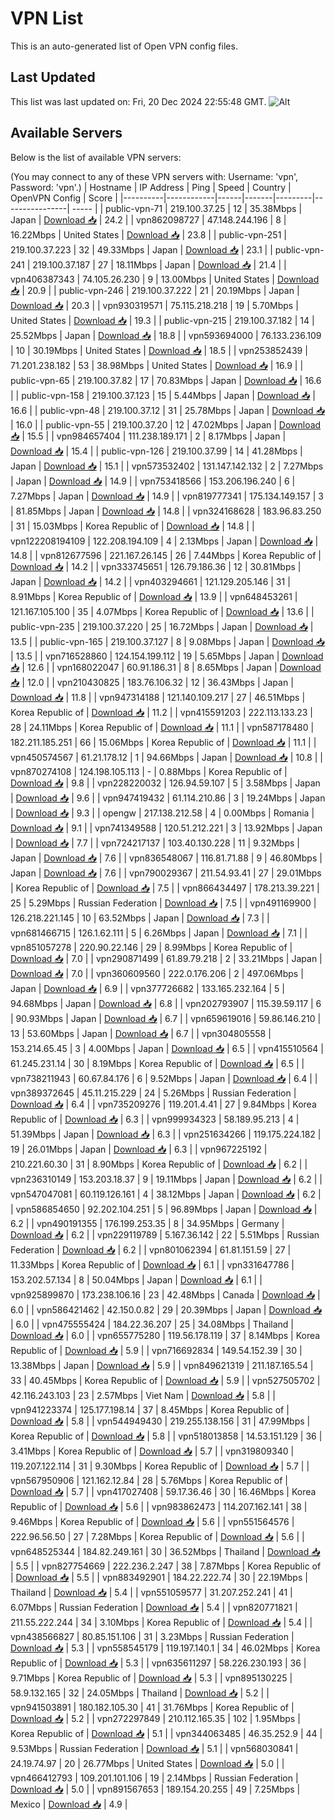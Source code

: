 # VPN List

This is an auto-generated list of Open VPN config files.

## Last Updated

This list was last updated on: Fri, 20 Dec 2024 22:55:48 GMT.
![Alt](https://repobeats.axiom.co/api/embed/186b98318ef1479477931607c1ad7d823f12451f.svg "Repobeats analytics image")

## Available Servers

Below is the list of available VPN servers:

(You may connect to any of these VPN servers with: Username: 'vpn', Password: 'vpn'.)
| Hostname | IP Address | Ping | Speed | Country | OpenVPN Config | Score |
|----------|------------|------|-------|---------|----------------| ----- |
| public-vpn-71 | 219.100.37.25 | 12 | 35.38Mbps | Japan | [Download 📥](./configs/server_0_JP.ovpn) | 24.2 |
| vpn862098727 | 47.148.244.196 | 8 | 16.22Mbps | United States | [Download 📥](./configs/server_1_US.ovpn) | 23.8 |
| public-vpn-251 | 219.100.37.223 | 32 | 49.33Mbps | Japan | [Download 📥](./configs/server_2_JP.ovpn) | 23.1 |
| public-vpn-241 | 219.100.37.187 | 27 | 18.11Mbps | Japan | [Download 📥](./configs/server_3_JP.ovpn) | 21.4 |
| vpn406387343 | 74.105.26.230 | 9 | 13.00Mbps | United States | [Download 📥](./configs/server_4_US.ovpn) | 20.9 |
| public-vpn-246 | 219.100.37.222 | 21 | 20.19Mbps | Japan | [Download 📥](./configs/server_5_JP.ovpn) | 20.3 |
| vpn930319571 | 75.115.218.218 | 19 | 5.70Mbps | United States | [Download 📥](./configs/server_6_US.ovpn) | 19.3 |
| public-vpn-215 | 219.100.37.182 | 14 | 25.52Mbps | Japan | [Download 📥](./configs/server_7_JP.ovpn) | 18.8 |
| vpn593694000 | 76.133.236.109 | 10 | 30.19Mbps | United States | [Download 📥](./configs/server_8_US.ovpn) | 18.5 |
| vpn253852439 | 71.201.238.182 | 53 | 38.98Mbps | United States | [Download 📥](./configs/server_9_US.ovpn) | 16.9 |
| public-vpn-65 | 219.100.37.82 | 17 | 70.83Mbps | Japan | [Download 📥](./configs/server_10_JP.ovpn) | 16.6 |
| public-vpn-158 | 219.100.37.123 | 15 | 5.44Mbps | Japan | [Download 📥](./configs/server_11_JP.ovpn) | 16.6 |
| public-vpn-48 | 219.100.37.12 | 31 | 25.78Mbps | Japan | [Download 📥](./configs/server_12_JP.ovpn) | 16.0 |
| public-vpn-55 | 219.100.37.20 | 12 | 47.02Mbps | Japan | [Download 📥](./configs/server_13_JP.ovpn) | 15.5 |
| vpn984657404 | 111.238.189.171 | 2 | 8.17Mbps | Japan | [Download 📥](./configs/server_14_JP.ovpn) | 15.4 |
| public-vpn-126 | 219.100.37.99 | 14 | 41.28Mbps | Japan | [Download 📥](./configs/server_15_JP.ovpn) | 15.1 |
| vpn573532402 | 131.147.142.132 | 2 | 7.27Mbps | Japan | [Download 📥](./configs/server_16_JP.ovpn) | 14.9 |
| vpn753418566 | 153.206.196.240 | 6 | 7.27Mbps | Japan | [Download 📥](./configs/server_17_JP.ovpn) | 14.9 |
| vpn819777341 | 175.134.149.157 | 3 | 81.85Mbps | Japan | [Download 📥](./configs/server_18_JP.ovpn) | 14.8 |
| vpn324168628 | 183.96.83.250 | 31 | 15.03Mbps | Korea Republic of | [Download 📥](./configs/server_19_KR.ovpn) | 14.8 |
| vpn122208194109 | 122.208.194.109 | 4 | 2.13Mbps | Japan | [Download 📥](./configs/server_20_JP.ovpn) | 14.8 |
| vpn812677596 | 221.167.26.145 | 26 | 7.44Mbps | Korea Republic of | [Download 📥](./configs/server_21_KR.ovpn) | 14.2 |
| vpn333745651 | 126.79.186.36 | 12 | 30.81Mbps | Japan | [Download 📥](./configs/server_22_JP.ovpn) | 14.2 |
| vpn403294661 | 121.129.205.146 | 31 | 8.91Mbps | Korea Republic of | [Download 📥](./configs/server_23_KR.ovpn) | 13.9 |
| vpn648453261 | 121.167.105.100 | 35 | 4.07Mbps | Korea Republic of | [Download 📥](./configs/server_24_KR.ovpn) | 13.6 |
| public-vpn-235 | 219.100.37.220 | 25 | 16.72Mbps | Japan | [Download 📥](./configs/server_25_JP.ovpn) | 13.5 |
| public-vpn-165 | 219.100.37.127 | 8 | 9.08Mbps | Japan | [Download 📥](./configs/server_26_JP.ovpn) | 13.5 |
| vpn716528860 | 124.154.199.112 | 19 | 5.65Mbps | Japan | [Download 📥](./configs/server_27_JP.ovpn) | 12.6 |
| vpn168022047 | 60.91.186.31 | 8 | 8.65Mbps | Japan | [Download 📥](./configs/server_28_JP.ovpn) | 12.0 |
| vpn210430825 | 183.76.106.32 | 12 | 36.43Mbps | Japan | [Download 📥](./configs/server_29_JP.ovpn) | 11.8 |
| vpn947314188 | 121.140.109.217 | 27 | 46.51Mbps | Korea Republic of | [Download 📥](./configs/server_30_KR.ovpn) | 11.2 |
| vpn415591203 | 222.113.133.23 | 28 | 24.11Mbps | Korea Republic of | [Download 📥](./configs/server_31_KR.ovpn) | 11.1 |
| vpn587178480 | 182.211.185.251 | 66 | 15.06Mbps | Korea Republic of | [Download 📥](./configs/server_32_KR.ovpn) | 11.1 |
| vpn450574567 | 61.21.178.12 | 1 | 94.66Mbps | Japan | [Download 📥](./configs/server_33_JP.ovpn) | 10.8 |
| vpn870274108 | 124.198.105.113 | - | 0.88Mbps | Korea Republic of | [Download 📥](./configs/server_34_KR.ovpn) | 9.8 |
| vpn228220032 | 126.94.59.107 | 5 | 3.58Mbps | Japan | [Download 📥](./configs/server_35_JP.ovpn) | 9.6 |
| vpn947419432 | 61.114.210.86 | 3 | 19.24Mbps | Japan | [Download 📥](./configs/server_36_JP.ovpn) | 9.3 |
| opengw | 217.138.212.58 | 4 | 0.00Mbps | Romania | [Download 📥](./configs/server_37_RO.ovpn) | 9.1 |
| vpn741349588 | 120.51.212.221 | 3 | 13.92Mbps | Japan | [Download 📥](./configs/server_38_JP.ovpn) | 7.7 |
| vpn724217137 | 103.40.130.228 | 11 | 9.32Mbps | Japan | [Download 📥](./configs/server_39_JP.ovpn) | 7.6 |
| vpn836548067 | 116.81.71.88 | 9 | 46.80Mbps | Japan | [Download 📥](./configs/server_40_JP.ovpn) | 7.6 |
| vpn790029367 | 211.54.93.41 | 27 | 29.01Mbps | Korea Republic of | [Download 📥](./configs/server_41_KR.ovpn) | 7.5 |
| vpn866434497 | 178.213.39.221 | 25 | 5.29Mbps | Russian Federation | [Download 📥](./configs/server_42_RU.ovpn) | 7.5 |
| vpn491169900 | 126.218.221.145 | 10 | 63.52Mbps | Japan | [Download 📥](./configs/server_43_JP.ovpn) | 7.3 |
| vpn681466715 | 126.1.62.111 | 5 | 6.26Mbps | Japan | [Download 📥](./configs/server_44_JP.ovpn) | 7.1 |
| vpn851057278 | 220.90.22.146 | 29 | 8.99Mbps | Korea Republic of | [Download 📥](./configs/server_45_KR.ovpn) | 7.0 |
| vpn290871499 | 61.89.79.218 | 2 | 33.21Mbps | Japan | [Download 📥](./configs/server_46_JP.ovpn) | 7.0 |
| vpn360609560 | 222.0.176.206 | 2 | 497.06Mbps | Japan | [Download 📥](./configs/server_47_JP.ovpn) | 6.9 |
| vpn377726682 | 133.165.232.164 | 5 | 94.68Mbps | Japan | [Download 📥](./configs/server_48_JP.ovpn) | 6.8 |
| vpn202793907 | 115.39.59.117 | 6 | 90.93Mbps | Japan | [Download 📥](./configs/server_49_JP.ovpn) | 6.7 |
| vpn659619016 | 59.86.146.210 | 13 | 53.60Mbps | Japan | [Download 📥](./configs/server_50_JP.ovpn) | 6.7 |
| vpn304805558 | 153.214.65.45 | 3 | 4.00Mbps | Japan | [Download 📥](./configs/server_51_JP.ovpn) | 6.5 |
| vpn415510564 | 61.245.231.14 | 30 | 8.19Mbps | Korea Republic of | [Download 📥](./configs/server_52_KR.ovpn) | 6.5 |
| vpn738211943 | 60.67.84.176 | 6 | 9.52Mbps | Japan | [Download 📥](./configs/server_53_JP.ovpn) | 6.4 |
| vpn389372645 | 45.11.215.229 | 24 | 5.26Mbps | Russian Federation | [Download 📥](./configs/server_54_RU.ovpn) | 6.4 |
| vpn735209276 | 119.201.4.41 | 27 | 9.84Mbps | Korea Republic of | [Download 📥](./configs/server_55_KR.ovpn) | 6.3 |
| vpn999934323 | 58.189.95.213 | 4 | 51.39Mbps | Japan | [Download 📥](./configs/server_56_JP.ovpn) | 6.3 |
| vpn251634266 | 119.175.224.182 | 19 | 26.01Mbps | Japan | [Download 📥](./configs/server_57_JP.ovpn) | 6.3 |
| vpn967225192 | 210.221.60.30 | 31 | 8.90Mbps | Korea Republic of | [Download 📥](./configs/server_58_KR.ovpn) | 6.2 |
| vpn236310149 | 153.203.18.37 | 9 | 19.11Mbps | Japan | [Download 📥](./configs/server_59_JP.ovpn) | 6.2 |
| vpn547047081 | 60.119.126.161 | 4 | 38.12Mbps | Japan | [Download 📥](./configs/server_60_JP.ovpn) | 6.2 |
| vpn586854650 | 92.202.104.251 | 5 | 96.89Mbps | Japan | [Download 📥](./configs/server_61_JP.ovpn) | 6.2 |
| vpn490191355 | 176.199.253.35 | 8 | 34.95Mbps | Germany | [Download 📥](./configs/server_62_DE.ovpn) | 6.2 |
| vpn229119789 | 5.167.36.142 | 22 | 5.51Mbps | Russian Federation | [Download 📥](./configs/server_63_RU.ovpn) | 6.2 |
| vpn801062394 | 61.81.151.59 | 27 | 11.33Mbps | Korea Republic of | [Download 📥](./configs/server_64_KR.ovpn) | 6.1 |
| vpn331647786 | 153.202.57.134 | 8 | 50.04Mbps | Japan | [Download 📥](./configs/server_65_JP.ovpn) | 6.1 |
| vpn925899870 | 173.238.106.16 | 23 | 42.48Mbps | Canada | [Download 📥](./configs/server_66_CA.ovpn) | 6.0 |
| vpn586421462 | 42.150.0.82 | 29 | 20.39Mbps | Japan | [Download 📥](./configs/server_67_JP.ovpn) | 6.0 |
| vpn475555424 | 184.22.36.207 | 25 | 34.08Mbps | Thailand | [Download 📥](./configs/server_68_TH.ovpn) | 6.0 |
| vpn655775280 | 119.56.178.119 | 37 | 8.14Mbps | Korea Republic of | [Download 📥](./configs/server_69_KR.ovpn) | 5.9 |
| vpn716692834 | 149.54.152.39 | 30 | 13.38Mbps | Japan | [Download 📥](./configs/server_70_JP.ovpn) | 5.9 |
| vpn849621319 | 211.187.165.54 | 33 | 40.45Mbps | Korea Republic of | [Download 📥](./configs/server_71_KR.ovpn) | 5.9 |
| vpn527505702 | 42.116.243.103 | 23 | 2.57Mbps | Viet Nam | [Download 📥](./configs/server_72_VN.ovpn) | 5.8 |
| vpn941223374 | 125.177.198.14 | 37 | 8.45Mbps | Korea Republic of | [Download 📥](./configs/server_73_KR.ovpn) | 5.8 |
| vpn544949430 | 219.255.138.156 | 31 | 47.99Mbps | Korea Republic of | [Download 📥](./configs/server_74_KR.ovpn) | 5.8 |
| vpn518013858 | 14.53.151.129 | 36 | 3.41Mbps | Korea Republic of | [Download 📥](./configs/server_75_KR.ovpn) | 5.7 |
| vpn319809340 | 119.207.122.114 | 31 | 9.30Mbps | Korea Republic of | [Download 📥](./configs/server_76_KR.ovpn) | 5.7 |
| vpn567950906 | 121.162.12.84 | 28 | 5.76Mbps | Korea Republic of | [Download 📥](./configs/server_77_KR.ovpn) | 5.7 |
| vpn417027408 | 59.17.36.46 | 30 | 16.46Mbps | Korea Republic of | [Download 📥](./configs/server_78_KR.ovpn) | 5.6 |
| vpn983862473 | 114.207.162.141 | 38 | 9.46Mbps | Korea Republic of | [Download 📥](./configs/server_79_KR.ovpn) | 5.6 |
| vpn551564576 | 222.96.56.50 | 27 | 7.28Mbps | Korea Republic of | [Download 📥](./configs/server_80_KR.ovpn) | 5.6 |
| vpn648525344 | 184.82.249.161 | 30 | 36.52Mbps | Thailand | [Download 📥](./configs/server_81_TH.ovpn) | 5.5 |
| vpn827754669 | 222.236.2.247 | 38 | 7.87Mbps | Korea Republic of | [Download 📥](./configs/server_82_KR.ovpn) | 5.5 |
| vpn883492901 | 184.22.222.74 | 30 | 22.19Mbps | Thailand | [Download 📥](./configs/server_83_TH.ovpn) | 5.4 |
| vpn551059577 | 31.207.252.241 | 41 | 6.07Mbps | Russian Federation | [Download 📥](./configs/server_84_RU.ovpn) | 5.4 |
| vpn820771821 | 211.55.222.244 | 34 | 3.10Mbps | Korea Republic of | [Download 📥](./configs/server_85_KR.ovpn) | 5.4 |
| vpn438566827 | 80.85.151.106 | 31 | 3.23Mbps | Russian Federation | [Download 📥](./configs/server_86_RU.ovpn) | 5.3 |
| vpn558545179 | 119.197.140.1 | 34 | 46.02Mbps | Korea Republic of | [Download 📥](./configs/server_87_KR.ovpn) | 5.3 |
| vpn635611297 | 58.226.230.193 | 36 | 9.71Mbps | Korea Republic of | [Download 📥](./configs/server_88_KR.ovpn) | 5.3 |
| vpn895130225 | 58.9.132.165 | 32 | 24.05Mbps | Thailand | [Download 📥](./configs/server_89_TH.ovpn) | 5.2 |
| vpn941503891 | 180.182.105.30 | 41 | 31.76Mbps | Korea Republic of | [Download 📥](./configs/server_90_KR.ovpn) | 5.2 |
| vpn272297849 | 210.112.165.35 | 102 | 1.95Mbps | Korea Republic of | [Download 📥](./configs/server_91_KR.ovpn) | 5.1 |
| vpn344063485 | 46.35.252.9 | 44 | 9.53Mbps | Russian Federation | [Download 📥](./configs/server_92_RU.ovpn) | 5.1 |
| vpn568030841 | 24.19.74.97 | 20 | 26.77Mbps | United States | [Download 📥](./configs/server_93_US.ovpn) | 5.0 |
| vpn466412793 | 109.201.101.106 | 19 | 2.14Mbps | Russian Federation | [Download 📥](./configs/server_94_RU.ovpn) | 5.0 |
| vpn891567653 | 189.154.20.255 | 49 | 7.25Mbps | Mexico | [Download 📥](./configs/server_95_MX.ovpn) | 4.9 |

